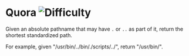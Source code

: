 # Quora ![Difficulty](https://img.shields.io/badge/-MEDIUM-yellow)
	
Given an absolute pathname that may have `.` or `..` as part of it, return the shortest standardized path.
	
For example, given "/usr/bin/../bin/./scripts/../", return "/usr/bin/".
	
